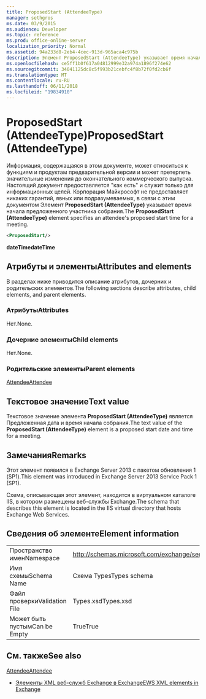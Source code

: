 ```yaml
---
title: ProposedStart (AttendeeType)
manager: sethgros
ms.date: 03/9/2015
ms.audience: Developer
ms.topic: reference
ms.prod: office-online-server
localization_priority: Normal
ms.assetid: 94a233d8-2eb4-4cec-913d-965aca4c975b
description: Элемент ProposedStart (AttendeeType) указывает время начала предложенного участника собрания.
ms.openlocfilehash: ce5ff1b0f617a04812999e32a974a1896f274e62
ms.sourcegitcommit: 34041125dc8c5f993b21cebfc4f8b72f0fd2cb6f
ms.translationtype: MT
ms.contentlocale: ru-RU
ms.lasthandoff: 06/11/2018
ms.locfileid: "19834910"
---
```

# <a name="proposedstart-attendeetype"></a><span data-ttu-id="30e56-103">ProposedStart (AttendeeType)</span><span class="sxs-lookup"><span data-stu-id="30e56-103">ProposedStart (AttendeeType)</span></span>

<span data-ttu-id="30e56-104">Информация, содержащаяся в этом документе, может относиться к функциям и продуктам предварительной версии и может претерпеть значительные изменения до окончательного коммерческого выпуска. Настоящий документ предоставляется "как есть" и служит только для информационных целей. Корпорация Майкрософт не предоставляет никаких гарантий, явных или подразумеваемых, в связи с этим документом Элемент **ProposedStart (AttendeeType)** указывает время начала предложенного участника собрания.</span><span class="sxs-lookup"><span data-stu-id="30e56-104">The **ProposedStart (AttendeeType)** element specifies an attendee's proposed start time for a meeting.</span></span> 
  
```XML
<ProposedStart/>
```

 <span data-ttu-id="30e56-105">**dateTime**</span><span class="sxs-lookup"><span data-stu-id="30e56-105">**dateTime**</span></span>
## <a name="attributes-and-elements"></a><span data-ttu-id="30e56-106">Атрибуты и элементы</span><span class="sxs-lookup"><span data-stu-id="30e56-106">Attributes and elements</span></span>

<span data-ttu-id="30e56-107">В разделах ниже приводится описание атрибутов, дочерних и родительских элементов.</span><span class="sxs-lookup"><span data-stu-id="30e56-107">The following sections describe attributes, child elements, and parent elements.</span></span>
  
### <a name="attributes"></a><span data-ttu-id="30e56-108">Атрибуты</span><span class="sxs-lookup"><span data-stu-id="30e56-108">Attributes</span></span>

<span data-ttu-id="30e56-109">Нет.</span><span class="sxs-lookup"><span data-stu-id="30e56-109">None.</span></span>
  
### <a name="child-elements"></a><span data-ttu-id="30e56-110">Дочерние элементы</span><span class="sxs-lookup"><span data-stu-id="30e56-110">Child elements</span></span>

<span data-ttu-id="30e56-111">Нет.</span><span class="sxs-lookup"><span data-stu-id="30e56-111">None.</span></span>
  
### <a name="parent-elements"></a><span data-ttu-id="30e56-112">Родительские элементы</span><span class="sxs-lookup"><span data-stu-id="30e56-112">Parent elements</span></span>

[<span data-ttu-id="30e56-113">Attendee</span><span class="sxs-lookup"><span data-stu-id="30e56-113">Attendee</span></span>](attendee.md)
  
## <a name="text-value"></a><span data-ttu-id="30e56-114">Текстовое значение</span><span class="sxs-lookup"><span data-stu-id="30e56-114">Text value</span></span>

<span data-ttu-id="30e56-115">Текстовое значение элемента **ProposedStart (AttendeeType)** является Предложенная дата и время начала собрания.</span><span class="sxs-lookup"><span data-stu-id="30e56-115">The text value of the **ProposedStart (AttendeeType)** element is a proposed start date and time for a meeting.</span></span> 
  
## <a name="remarks"></a><span data-ttu-id="30e56-116">Замечания</span><span class="sxs-lookup"><span data-stu-id="30e56-116">Remarks</span></span>

<span data-ttu-id="30e56-117">Этот элемент появился в Exchange Server 2013 с пакетом обновления 1 (SP1).</span><span class="sxs-lookup"><span data-stu-id="30e56-117">This element was introduced in Exchange Server 2013 Service Pack 1 (SP1).</span></span>
  
<span data-ttu-id="30e56-118">Схема, описывающая этот элемент, находится в виртуальном каталоге IIS, в котором размещены веб-службы Exchange.</span><span class="sxs-lookup"><span data-stu-id="30e56-118">The schema that describes this element is located in the IIS virtual directory that hosts Exchange Web Services.</span></span>
  
## <a name="element-information"></a><span data-ttu-id="30e56-119">Сведения об элементе</span><span class="sxs-lookup"><span data-stu-id="30e56-119">Element information</span></span>

|||
|:-----|:-----|
|<span data-ttu-id="30e56-120">Пространство имен</span><span class="sxs-lookup"><span data-stu-id="30e56-120">Namespace</span></span>  <br/> |http://schemas.microsoft.com/exchange/services/2006/types  <br/> |
|<span data-ttu-id="30e56-121">Имя схемы</span><span class="sxs-lookup"><span data-stu-id="30e56-121">Schema Name</span></span>  <br/> |<span data-ttu-id="30e56-122">Схема Types</span><span class="sxs-lookup"><span data-stu-id="30e56-122">Types schema</span></span>  <br/> |
|<span data-ttu-id="30e56-123">Файл проверки</span><span class="sxs-lookup"><span data-stu-id="30e56-123">Validation File</span></span>  <br/> |<span data-ttu-id="30e56-124">Types.xsd</span><span class="sxs-lookup"><span data-stu-id="30e56-124">Types.xsd</span></span>  <br/> |
|<span data-ttu-id="30e56-125">Может быть пустым</span><span class="sxs-lookup"><span data-stu-id="30e56-125">Can be Empty</span></span>  <br/> |<span data-ttu-id="30e56-126">True</span><span class="sxs-lookup"><span data-stu-id="30e56-126">True</span></span>  <br/> |
   
## <a name="see-also"></a><span data-ttu-id="30e56-127">См. также</span><span class="sxs-lookup"><span data-stu-id="30e56-127">See also</span></span>



[<span data-ttu-id="30e56-128">Attendee</span><span class="sxs-lookup"><span data-stu-id="30e56-128">Attendee</span></span>](attendee.md)


- [<span data-ttu-id="30e56-129">Элементы XML веб-служб Exchange в Exchange</span><span class="sxs-lookup"><span data-stu-id="30e56-129">EWS XML elements in Exchange</span></span>](ews-xml-elements-in-exchange.md)

